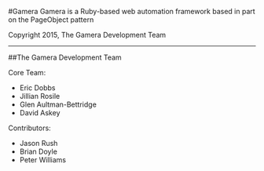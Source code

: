 #Gamera
Gamera is a Ruby-based web automation framework based in part on the PageObject
pattern

Copyright 2015, The Gamera Development Team

---

##The Gamera Development Team

Core Team:
  - Eric Dobbs
  - Jillian Rosile
  - Glen Aultman-Bettridge
  - David Askey

Contributors:
  - Jason Rush
  - Brian Doyle
  - Peter Williams
